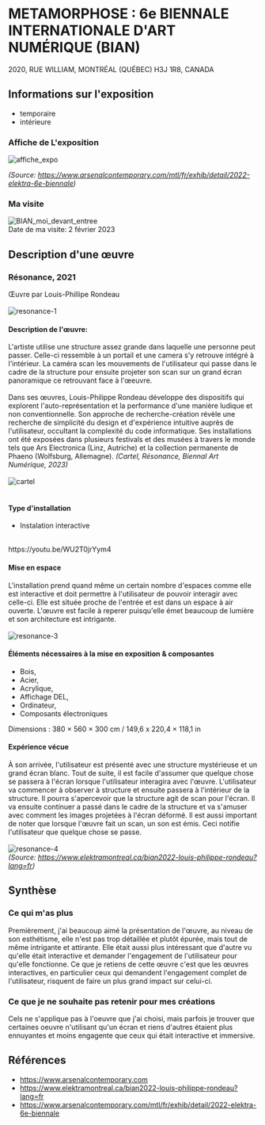 # METAMORPHOSE : 6e BIENNALE INTERNATIONALE D'ART NUMÉRIQUE (BIAN)
2020, RUE WILLIAM, MONTRÉAL (QUÉBEC) H3J 1R8, CANADA

## Informations sur l'exposition
- temporaire
- intérieure

### Affiche de L'exposition
![affiche_expo](https://user-images.githubusercontent.com/47800238/219483375-d55e1d28-08f3-4955-a110-23029fded911.png)

*(Source: https://www.arsenalcontemporary.com/mtl/fr/exhib/detail/2022-elektra-6e-biennale)*

### Ma visite
![BIAN_moi_devant_entree](https://user-images.githubusercontent.com/47800238/219482639-0708fb67-091e-4d41-9050-8d71635aa3f4.png)
<br> Date de ma visite: 2 février 2023


## Description d'une œuvre
### Résonance, 2021
Œuvre par Louis-Phillipe Rondeau
<br>
<br>
![resonance-1](https://user-images.githubusercontent.com/47800238/220963410-0ceaf6c7-0285-4858-b542-46b50669ac7a.png)
<br>
#### Description de l'œuvre:
L'artiste utilise une structure assez grande dans laquelle une personne peut passer. Celle-ci ressemble à un portail et une camera s'y retrouve intégré à l'intérieur. La caméra scan les mouvements de l'utilisateur qui passe dans le cadre de la structure pour ensuite projeter son scan sur un grand écran panoramique ce retrouvant face à l'œeuvre.
<br>
<br>
Dans ses œuvres, Louis-Philippe Rondeau développe des dispositifs qui explorent l'auto-représentation et la performance d'une manière ludique et non conventionnelle. Son approche de recherche-création révèle une recherche de simplicité du design et d'expérience intuitive auprès de l'utilisateur, occultant la complexité du code informatique. Ses installations ont été exposées dans plusieurs festivals et des musées à travers le monde tels que Ars Electronica (Linz, Autriche) et la collection permanente de Phaeno (Wolfsburg, Allemagne). *(Cartel, Résonance, Biennal Art Numérique, 2023)*
<br>
<br>
![cartel](https://user-images.githubusercontent.com/47800238/220965686-1c538357-e624-459c-b6a6-e04ea6099b09.png)
<br>
<br>
#### Type d'installation
- Instalation interactive
<br>
https://youtu.be/WU2T0jrYym4
<br>

#### Mise en espace
L'installation prend quand même un certain nombre d'espaces comme elle est interactive et doit permettre à l'utilisateur de pouvoir interagir avec celle-ci. Elle est située proche de l'entrée et est dans un espace à air ouverte. L'œuvre est facile à reperer puisqu'elle émet beaucoup de lumière et son architecture est intrigante.
<br>
<br>
![resonance-3](https://user-images.githubusercontent.com/47800238/220975366-00373d11-4e48-4522-a45c-115d8347eb6e.png)
<br>

#### Éléments nécessaires à la mise en exposition & composantes
- Bois, 
- Acier, 
- Acrylique, 
- Affichage DEL, 
- Ordinateur, 
- Composants électroniques

Dimensions : 380 × 560 × 300 cm / 149,6 x 220,4 × 118,1 in
<br>

#### Expérience vécue
À son arrivée, l'utilisateur est présenté avec une structure mystérieuse et un grand écran blanc. Tout de suite, il est facile d'assumer que quelque chose se passera à l'écran lorsque l'utilisateur interagira avec l'œuvre. L'utilisateur va commencer à observer à structure et ensuite passera à l'intérieur de la structure. Il pourra s'apercevoir que la structure agit de scan pour l'écran. Il va ensuite continuer a passé dans le cadre de la structure et va s'amuser avec comment les images projetées à l'écran déformé. Il est aussi important de noter que lorsque l'œuvre fait un scan, un son est émis. Ceci notifie l'utilisateur que quelque chose se passe.
<br>
<br>
![resonance-4](https://user-images.githubusercontent.com/47800238/220980751-0ffd135a-2718-4527-abae-91106f9cb5a7.png)
<br>
*(Source: https://www.elektramontreal.ca/bian2022-louis-philippe-rondeau?lang=fr)*
<br>

## Synthèse
### Ce qui m'as plus
Premièrement, j'ai beaucoup aimé la présentation de l'œuvre, au niveau de son esthétisme, elle n'est pas trop détaillée et plutôt épurée, mais tout de même intrigante et attirante. Elle était aussi plus intéressant que d'autre vu qu'elle était interactive et demander l'engagement de l'utilisateur pour qu'elle fonctionne. Ce que je retiens de cette œuvre c'est que les œuvres interactives, en particulier ceux qui demandent l'engagement complet de l'utilisateur, risquent de faire un plus grand impact sur celui-ci.
<br>

### Ce que je ne souhaite pas retenir pour mes créations
Cels ne s'applique pas à l'oeuvre que j'ai choisi, mais parfois je trouver que certaines oeuvre n'utilisant qu'un écran et riens d'autres étaient plus ennuyantes et moins engagente que ceux qui était interactive et immersive. 

## Références
- https://www.arsenalcontemporary.com
- https://www.elektramontreal.ca/bian2022-louis-philippe-rondeau?lang=fr
- https://www.arsenalcontemporary.com/mtl/fr/exhib/detail/2022-elektra-6e-biennale
